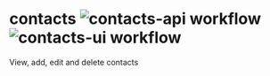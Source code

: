 # contacts ![contacts-api workflow](https://github.com/RyanFilho/contacts/actions/workflows/main_contacts-api.yml/badge.svg) ![contacts-ui workflow](https://github.com/RyanFilho/contacts/actions/workflows/azure-static-web-apps-white-tree-0a9d71610.yml/badge.svg)
View, add, edit and delete contacts

